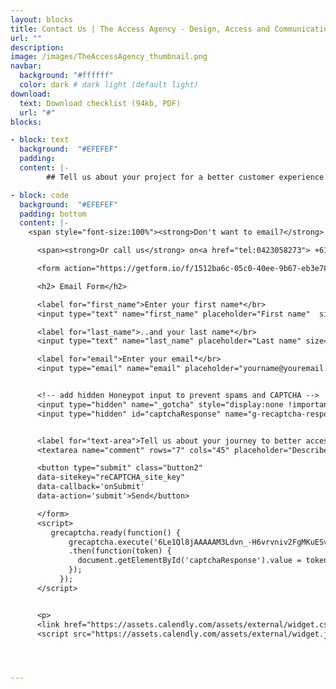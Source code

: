 ```yaml
---
layout: blocks
title: Contact Us | The Access Agency - Design, Access and Communications
url: ""
description:
image: /images/TheAccessAgency_thumbnail.png
navbar:
  background: "#ffffff"
  color: dark # dark light (default light)
download:
  text: Download checklist (94kb, PDF)
  url: "#"
blocks:

- block: text
  background:  "#EFEFEF"
  padding:
  content: |-
        ## Tell us about your project for a better customer experience.

- block: code
  background:  "#EFEFEF"
  padding: bottom
  content: |-
    <span style="font-size:100%"><strong>Don't want to email?</strong> Why not <a href="" onclick="Calendly.initPopupWidget({url: 'https://calendly.com/the-access-agency/15min-chat'});return false;">schedule a 15 minute chat through Calendly?</a></span><p>

      <span><strong>Or call us</strong> on<a href="tel:0423058273"> +61 042 358 273.</a><p>

      <form action="https://getform.io/f/1512ba6c-05c0-40ee-9b67-eb3e78da2878" method="POST">

      <h2> Email Form</h2>

      <label for="first_name">Enter your first name*</br>
      <input type="text" name="first_name" placeholder="First name"  size="35" class="submissionfield w-full rounded-md" required="required" style="font-size:15pt; font-weight:400;" ></label></p>

      <label for="last_name">..and your last name*</br>
      <input type="text" name="last_name" placeholder="Last name" size="35" class="submissionfield w-full rounded-md" required="required" style="font-size:15pt; font-weight:Regular;"></label></p>

      <label for="email">Enter your email*</br>
      <input type="email" name="email" placeholder="yourname@youremail.com" size="35" class="submissionfield w-full rounded-md font-medium" required="required" style="font-size:15pt; font-weight:400;"></label></p>


      <!-- add hidden Honeypot input to prevent spams and CAPTCHA -->
      <input type="hidden" name="_gotcha" style="display:none !important">
      <input type="hidden" id="captchaResponse" name="g-recaptcha-response" style="display:none !important">


      <label for="text-area">Tell us about your journey to better access*:</br>
      <textarea name="comment" rows="7" cols="45" placeholder="Describe your project and how better access and information can help..." class="contact-text-input w-full rounded-md font-light" required="required" style="font-size:15pt; font-weight:200;"></textarea><p>

      <button type="submit" class="button2"
      data-sitekey="reCAPTCHA_site_key"
      data-callback='onSubmit'
      data-action='submit'>Send</button>

      </form>
      <script>
         grecaptcha.ready(function() {
             grecaptcha.execute('6Le1Ql8jAAAAAM3Ldvn_-H6vrvniv2FgMKuESv3g', {action: 'http://www.theaccessagency.com.au'})
             .then(function(token) {
               document.getElementById('captchaResponse').value = token;
             });
           });
      </script>


      <p>
      <link href="https://assets.calendly.com/assets/external/widget.css" rel="stylesheet">
      <script src="https://assets.calendly.com/assets/external/widget.js" type="text/javascript" async></script>




---
```

